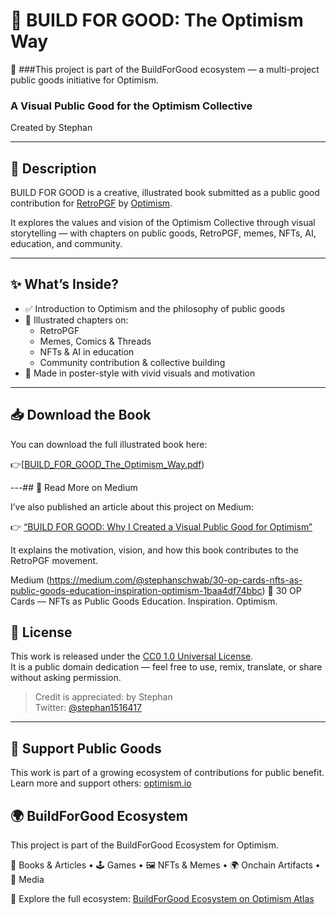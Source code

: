 # 📘 BUILD FOR GOOD: The Optimism Way
📌 ###This project is part of the BuildForGood ecosystem — a multi-project public goods initiative for Optimism.  

### A Visual Public Good for the Optimism Collective  
Created by Stephan

---

## 📄 Description

BUILD FOR GOOD is a creative, illustrated book submitted as a public good contribution for [RetroPGF](https://community.optimism.io/docs/retro/retroPGF/) by [Optimism](https://optimism.io/).

It explores the values and vision of the Optimism Collective through visual storytelling — with chapters on public goods, RetroPGF, memes, NFTs, AI, education, and community.

---

## ✨ What’s Inside?

- ✅ Introduction to Optimism and the philosophy of public goods  
- 🎨 Illustrated chapters on:
  - RetroPGF
  - Memes, Comics & Threads
  - NFTs & AI in education
  - Community contribution & collective building
- 🧱 Made in poster-style with vivid visuals and motivation

---

## 📥 Download the Book

You can download the full illustrated book here:

👉[[BUILD_FOR_GOOD_The_Optimism_Way.pdf](https://github.com/stephanschwab/build-for-good/blob/main/BUILD_FOR_GOOD_The_Optimism_Way.pdf))


---## 📰 Read More on Medium

I’ve also published an article about this project on Medium:

👉 [“BUILD FOR GOOD: Why I Created a Visual Public Good for Optimism”](https://medium.com/@stephanschwab/30-op-cards-nfts-as-public-goods-education-inspiration-optimism-1baa4df74bbc)

It explains the motivation, vision, and how this book contributes to the RetroPGF movement.

Medium (https://medium.com/@stephanschwab/30-op-cards-nfts-as-public-goods-education-inspiration-optimism-1baa4df74bbc)
🎴 30 OP Cards — NFTs as Public Goods Education. Inspiration. Optimism.


## 🪪 License

This work is released under the [CC0 1.0 Universal License](https://creativecommons.org/publicdomain/zero/1.0/).  
It is a public domain dedication — feel free to use, remix, translate, or share without asking permission.

> Credit is appreciated: by Stephan  
> Twitter: [@stephan1516417](https://twitter.com/stephan1516417)

---

## 🙌 Support Public Goods

This work is part of a growing ecosystem of contributions for public benefit.  
Learn more and support others: [optimism.io](https://www.optimism.io)

## 🌍 BuildForGood Ecosystem  
This project is part of the BuildForGood Ecosystem for Optimism.  

📖 Books & Articles • 🕹 Games • 🖼 NFTs & Memes • 🌍 Onchain Artifacts • 🎥 Media  

🔗 Explore the full ecosystem: [BuildForGood Ecosystem on Optimism Atlas](https://atlas.optimism.io/profile/organizations/BuildForGood%20Ecosystem)
